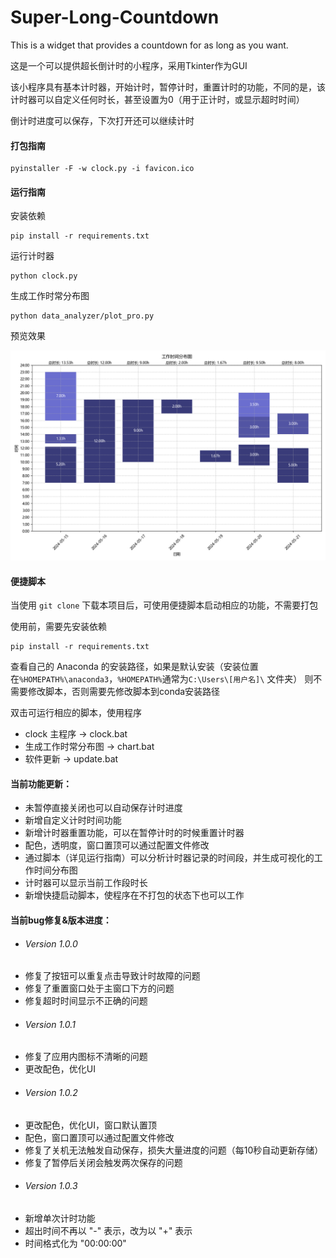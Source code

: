 # Super-Long-Countdown
This is a widget that provides a countdown for as long as you want.

这是一个可以提供超长倒计时的小程序，采用Tkinter作为GUI

该小程序具有基本计时器，开始计时，暂停计时，重置计时的功能，不同的是，该计时器可以自定义任何时长，甚至设置为0（用于正计时，或显示超时时间）

倒计时进度可以保存，下次打开还可以继续计时

#### 打包指南

```shell
pyinstaller -F -w clock.py -i favicon.ico
```

#### 运行指南
安装依赖
```shell
pip install -r requirements.txt
```

运行计时器
```shell
python clock.py
```

生成工作时常分布图
```shell
python data_analyzer/plot_pro.py
```
预览效果
<div>
    <img src="data_analyzer/myplot.png" style="width:600px">
</div> 

#### 便捷脚本
当使用 `git clone` 下载本项目后，可使用便捷脚本启动相应的功能，不需要打包

使用前，需要先安装依赖
```shell
pip install -r requirements.txt
```

查看自己的 Anaconda 的安装路径，如果是默认安装（安装位置在`%HOMEPATH%\anaconda3`，`%HOMEPATH%`通常为`C:\Users\[用户名]\` 文件夹）
则不需要修改脚本，否则需要先修改脚本到conda安装路径

双击可运行相应的脚本，使用程序
- clock 主程序 → clock.bat
- 生成工作时常分布图 → chart.bat
- 软件更新 → update.bat

#### 当前功能更新：

- 未暂停直接关闭也可以自动保存计时进度
- 新增自定义计时时间功能
- 新增计时器重置功能，可以在暂停计时的时候重置计时器
- 配色，透明度，窗口置顶可以通过配置文件修改
- 通过脚本（详见运行指南）可以分析计时器记录的时间段，并生成可视化的工作时间分布图
- 计时器可以显示当前工作段时长
- 新增快捷启动脚本，使程序在不打包的状态下也可以工作

#### 当前bug修复&版本进度：

- ###### Version 1.0.0
- 修复了按钮可以重复点击导致计时故障的问题
- 修复了重置窗口处于主窗口下方的问题
- 修复超时时间显示不正确的问题
- ###### Version 1.0.1
- 修复了应用内图标不清晰的问题
- 更改配色，优化UI
- ###### Version 1.0.2
- 更改配色，优化UI，窗口默认置顶
- 配色，窗口置顶可以通过配置文件修改
- 修复了关机无法触发自动保存，损失大量进度的问题（每10秒自动更新存储）
- 修复了暂停后关闭会触发两次保存的问题
- ###### Version 1.0.3
- 新增单次计时功能
- 超出时间不再以 "-" 表示，改为以 "+" 表示
- 时间格式化为 "00:00:00"
